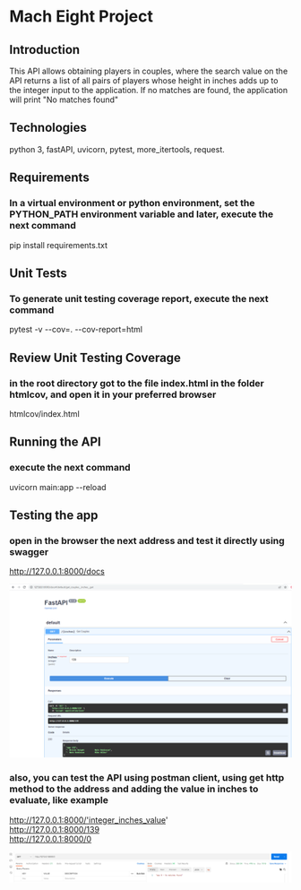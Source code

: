 # Mach Eight Project

## Introduction
This API allows obtaining players in couples, where the search value on the API returns a list of all pairs of players whose height in inches adds up to the integer input to the application. If no matches are found, the application will print "No matches found"

## Technologies
python 3, fastAPI, uvicorn, pytest, more_itertools, request.

## Requirements
### In a virtual environment or python environment, set the PYTHON_PATH environment variable and later, execute the next command
pip install requirements.txt


## Unit Tests
### To generate unit testing coverage report, execute the next command
pytest -v --cov=. --cov-report=html

## Review Unit Testing Coverage
### in the root directory got to the file index.html in the folder htmlcov, and open it in your preferred browser
htmlcov/index.html

## Running the API
### execute the next command
uvicorn main:app --reload


## Testing the app
### open in the browser the next address and test it directly using swagger

http://127.0.0.1:8000/docs

![swagger](images/swagger.png)

### also, you can test the API using postman client, using get http method to the address and adding the value in inches to evaluate, like example

http://127.0.0.1:8000/'integer_inches_value'
<br>
http://127.0.0.1:8000/139
<br>
http://127.0.0.1:8000/0

![postman](images/postman.png)